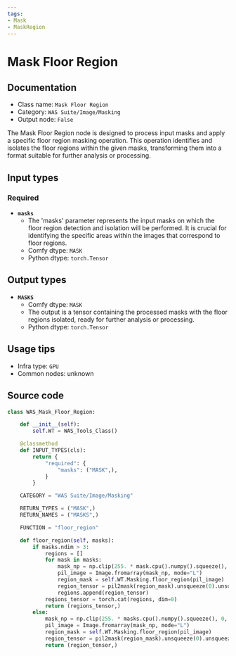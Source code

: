 ```yaml
---
tags:
- Mask
- MaskRegion
---
```


# Mask Floor Region
## Documentation
- Class name: `Mask Floor Region`
- Category: `WAS Suite/Image/Masking`
- Output node: `False`

The Mask Floor Region node is designed to process input masks and apply a specific floor region masking operation. This operation identifies and isolates the floor regions within the given masks, transforming them into a format suitable for further analysis or processing.
## Input types
### Required
- **`masks`**
    - The 'masks' parameter represents the input masks on which the floor region detection and isolation will be performed. It is crucial for identifying the specific areas within the images that correspond to floor regions.
    - Comfy dtype: `MASK`
    - Python dtype: `torch.Tensor`
## Output types
- **`MASKS`**
    - Comfy dtype: `MASK`
    - The output is a tensor containing the processed masks with the floor regions isolated, ready for further analysis or processing.
    - Python dtype: `torch.Tensor`
## Usage tips
- Infra type: `GPU`
- Common nodes: unknown


## Source code
```python
class WAS_Mask_Floor_Region:

    def __init__(self):
        self.WT = WAS_Tools_Class()

    @classmethod
    def INPUT_TYPES(cls):
        return {
            "required": {
                "masks": ("MASK",),
            }
        }

    CATEGORY = "WAS Suite/Image/Masking"

    RETURN_TYPES = ("MASK",)
    RETURN_NAMES = ("MASKS",)

    FUNCTION = "floor_region"

    def floor_region(self, masks):
        if masks.ndim > 3:
            regions = []
            for mask in masks:
                mask_np = np.clip(255. * mask.cpu().numpy().squeeze(), 0, 255).astype(np.uint8)
                pil_image = Image.fromarray(mask_np, mode="L")
                region_mask = self.WT.Masking.floor_region(pil_image)
                region_tensor = pil2mask(region_mask).unsqueeze(0).unsqueeze(1)
                regions.append(region_tensor)
            regions_tensor = torch.cat(regions, dim=0)
            return (regions_tensor,)
        else:
            mask_np = np.clip(255. * masks.cpu().numpy().squeeze(), 0, 255).astype(np.uint8)
            pil_image = Image.fromarray(mask_np, mode="L")
            region_mask = self.WT.Masking.floor_region(pil_image)
            region_tensor = pil2mask(region_mask).unsqueeze(0).unsqueeze(1)
            return (region_tensor,)

```
